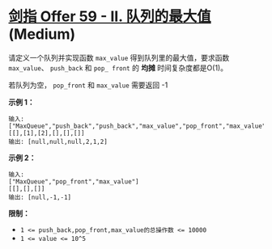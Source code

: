 # [剑指 Offer 59 - II. 队列的最大值][link] (Medium)

[link]: https://leetcode.cn/problems/dui-lie-de-zui-da-zhi-lcof/

请定义一个队列并实现函数 `max_value` 得到队列里的最大值，要求函数 `max_value`、 `push_back` 和 `pop_
front` 的 **均摊** 时间复杂度都是O(1)。

若队列为空， `pop_front` 和 `max_value` 需要返回 -1

**示例 1：**

```
输入:
["MaxQueue","push_back","push_back","max_value","pop_front","max_value"]
[[],[1],[2],[],[],[]]
输出: [null,null,null,2,1,2]

```

**示例 2：**

```
输入:
["MaxQueue","pop_front","max_value"]
[[],[],[]]
输出: [null,-1,-1]

```

**限制：**

- `1 <= push_back,pop_front,max_value的总操作数 <= 10000`
- `1 <= value <= 10^5`
